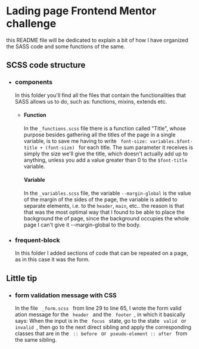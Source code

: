 <h1>Lading page Frontend Mentor challenge</h1>
<p>
  this README file will be dedicated to explain a
  bit of how I have organized the SASS code and some functions of the same.
</p>
<section>
  <h2>SCSS code structure</h2>
  <ul>
    <li>
      <h3>components</h3>
      <p>
        In this folder you'll find all the files that contain the
        functionalities that SASS allows us to do, such as: functions, mixins,
        extends etc.
      </p>
      <ul>
        <li>
          <h4>Function</h4>
          <p>
            In the <code>_functions.scss</code> file there is a function called
            "Title", whose purpose besides gathering all the titles of the page
            in a single variable, is to save me having to write
            <code> font-size: variables.$font-title + (font-size) </code> for
            each title. The sum parameter it receives is simply the size we'll
            give the title, which doesn't actually add up to anything, unless
            you add a value greater than 0 to the
            <code>$font-title</code> variable.
          </p>
          <h4>Variable</h4>
          <p>
            In the <code>_variables.scss</code> file, the variable
            <code>--margin-global</code> is the value of the margin of the sides
            of the page, the variable is added to separate elements, i.e. to the
            <code>header</code>, <code>main</code>, etc.. the reason is that
            that was the most optimal way that I found to be able to place the
            background the of page, since the background occupies the whole page
            I can't give it --margin-global to the body.
          </p>
        </li>
      </ul>
    </li>
    <li>
      <h3>frequent-block</h3>
      <p>
          In this folder I added sections of code that can be repeated on a page, as in this case it was the form.
      </p>
    </li>
  </ul>
</section>
<section>
  <h2>Little tip</h2>
  <ul>
    <li>
      <h3>form validation message with CSS</h3>
      <p>
        In the file <code> _form.scss </code> from line 29 to line 65, I wrote
        the form valid ation message for the <code> header </code> and the
        <code> footer </code>, in which it basically says: When the input is in
        the <code> focus </code> state, go to the state <code> valid </code> or
        <code> invalid </code>, then go to the next direct sibling and apply the
        corresponding classes that are in the <code> :: before </code> or
        <code> pseudo-element :: after </code> from the same sibling.
      </p>
    </li>
  </ul>
</section>
